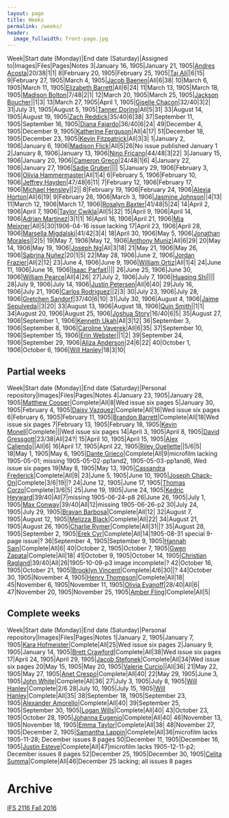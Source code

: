 ```yaml
---
layout: page
title: Weeks
permalink: /weeks/
header:
  image_fullwidth: front-page.jpg
---
```

Week|Start date (Monday)|End date (Saturday)|Assigned to|Images|Files|Pages|Notes
3|January 16, 1905|January 21, 1905|[Andres Acosta](https://github.com/aaa15g)|20/38|1|1|
8|February 20, 1905|February 25, 1905|[Taj Ali](https://github.com/tajali016 )||6|15|
9|February 27, 1905|March 4, 1905|[Jacob Baenen](https://github.com/JBaenen)|All|6|38|
10|March 6, 1905|March 11, 1905|[Elizabeth Barrett](https://github.com/Ekb15fsu)|All|6|24|
11|March 13, 1905|March 18, 1905|[Madison Bolton](https://github.com/madibolton)|7/48|2|1|
12|March 20, 1905|March 25, 1905|[Jackson Boucher](https://github.com/jacksonboucher)||1|3|
13|March 27, 1905|April 1, 1905|[Giselle Chacon](https://github.com/Gisellechacon)|32/40|3|2|
31|July 31, 1905|August 5, 1905|[Tanner Doring](https://github.com/Tnd15b)|All|5|31|
33|August 14, 1905|August 19, 1905|[Zach Reddick](https://github.com/znr13)|35/40|6|38|
37|September 11, 1905|September 16, 1905|[Diana Fajardo](https://github.com/Dianafaj01)|36/40|6|24|
49|December 4, 1905|December 9, 1905|[Katherine Ferguson](https://github.com/kf15b)|All|4|17|
51|December 18, 1905|December 23, 1905|[Kevin Fitzpatrick](https://github.com/kf16)|All|3|3|
1|January 2, 1906|January 6, 1906|[Madison Flick](https://github.com/mlf15c)|All|5|26|No issue published January 1
2|January 8, 1906|January 13, 1906|[Nino Fricano](https://github.com/ninofricano)|44/48|3|22|
3|January 15, 1906|January 20, 1906|[Cameron Greco](https://github.com/cgreco1)|24/48|1|6|
4|January 22, 1906|January 27, 1906|[Sadie Gruber](https://github.com/TheHatMage)||||
5|January 29, 1906|February 3, 1906|[Olivia Hammermaster](https://github.com/livhammer)|All|1|4|
6|February 5, 1906|February 10, 1906|[Jeffrey Hayden](https://github.com/Jeffhayden11)|47/48|6|11|
7|February 12, 1906|February 17, 1906|[Michael Hensley](https://github.com/mch15d)||2||
8|February 19, 1906|February 24, 1906|[Alexia Horton](https://github.com/Ahorton12)|All|6|19|
9|February 26, 1906|March 3, 1906|[Jasmine Johnson](https://github.com/jkj16)||4|13|
11|March 12, 1906|March 17, 1906|[Rosalyn Baxter](https://github.com/rosie-baxter)|41/48|5|24|
14|April 2, 1906|April 7, 1906|[Taylor Cwikla](https://github.com/cwiklata)|All|5|32|
15|April 9, 1906|April 14, 1906|[Adrian Martinez](https://github.com/adrianmar01)|3|1|1|
16|April 16, 1906|April 21, 1906|[Mia Meixner](https://github.com/Miameixner)|All|5|30|1906-04-16 issue lacking
17|April 23, 1906|April 28, 1906|[Marsella Migdalski](https://github.com/MarsellaM)|41/42|3|4|
18|April 30, 1906|May 5, 1906|[Jonathan Morales](https://github.com/Jonmorazav)||2|5|
19|May 7, 1906|May 12, 1906|[Anthony Muniz](https://github.com/Amuniz97)|All|6|29|
20|May 14, 1906|May 19, 1906|[Joseph Ng](https://github.com/Josephng123)|All|3|18|
21|May 21, 1906|May 26, 1906|[Sabrina Nuñez](https://github.com/sabrinanunez)|20|1|5|
22|May 28, 1906|June 2, 1906|[Jordan Frazier](https://github.com/jordanfrazier97)|All|2|12|
23|June 4, 1906|June 9, 1906|[William Ortiz](https://github.com/williamseortiz)|All|1|4|
24|June 11, 1906|June 16, 1906|[Isaac Parfait](https://github.com/hmSlim)||||
26|June 25, 1906|June 30, 1906|[William Pearce](https://github.com/willpearce1)|All|4|26|
27|July 2, 1906|July 7, 1906|[Huaqing Shi](https://github.com)||||
28|July 9, 1906|July 14, 1906|[Justin Petersen](https://github.com/Jjp15f)|All|6|40|
29|July 16, 1906|July 21, 1906|[Carlos Rodriguez](https://github.com/CarlosRod77)||2|3|
30|July 23, 1906|July 28, 1906|[Gretchen Sandorf](https://github.com/gretchensandorf)|37/40|6|10|
31|July 30, 1906|August 4, 1906|[Jaime Sepulveda](https://github.com/jsepulveda43)||3|20|
33|August 13, 1906|August 18, 1906|[Quin Smith](https://github.com/quinelaine)||1|1|
34|August 20, 1906|August 25, 1906|[Joshua Story](https://github.com/JoshuaStory)|16/40|6|5|
35|August 27, 1906|September 1, 1906|[Kenneth Ukah](https://github.com/knu14)|All|3|12|
36|September 3, 1906|September 8, 1906|[Caroline Vaverek](https://github.com/Carovav)|All|6|35|
37|September 10, 1906|September 15, 1906|[Erin Webster](https://github.com/ew14e)||1|2|
39|September 24, 1906|September 29, 1906|[Aliza Anderson](https://github.com/alizacarolyn)|24|6|22|
40|October 1, 1906|October 6, 1906|[Will Hanley](https://github.com/whanley)|18|3|10|

## Partial weeks

Week|Start date (Monday)|End date (Saturday)|Personal repository|Images|Files|Pages|Notes
4|January 23, 1905|January 28, 1905|[Matthew Cooper](https://github.com/Mic15b/dig-eg-gaz)|Complete|All|8|Wed issue six pages
5|January 30, 1905|February 4, 1905|[Daisy Vazquez](https://github.com/dvazquez703/dig-eg-gaz)|Complete|All|16|Wed issue six pages
6|February 6, 1905|February 11, 1905|[Brandon Barrett](https://github.com/bcb14g/dig-eg-gaz)|Complete|All|18|Wed issue six pages
7|February 13, 1905|February 18, 1905|[Kevin Monell](https://github.com/knm15e/dig-eg-gaz)|Complete|||Wed issue six pages
14|April 3, 1905|April 8, 1905|[David Gressgott](https://github.com/djdaviedave/dig-eg-gaz)|23/38|All|24?|
15|April 10, 1905|April 15, 1905|[Alex Caliendo](https://github.com/RGOODY3210/dig-eg-gaz)||All|6|
16|April 17, 1905|April 22, 1905|[Riley Ouellette](https://github.com/rouellette07/dig-eg-gaz)||5/6|5|
18|May 1, 1905|May 6, 1905|[Dante Grieco](https://github.com/dgg15/dig-eg-gaz)|Complete|All|9|microfilm lacking 1905-05-01; missing 1905-05-02-pp1and2, 1905-05-03-pp1and6, Wed issue six pages
19|May 8, 1905|May 13, 1905|[Cassandra Frederick](https://github.com/caf15b)|Complete|All|9|
23|June 5, 1905|June 10, 1905|[Joseph Chack-On](https://github.com/jochack/dig-eg-gaz)|Complete|3/6|19||?
24|June 12, 1905|June 17, 1905|[Thomas Corzo](https://github.com/ThomasC24)|Complete|3/6|5|
25|June 19, 1905|June 24, 1905|[Kedric Heyward](https://github.com/Kheyward/dig-eg-gaz)|39/40|All|7|missing 1905-06-24-p8
26|June 26, 1905|July 1, 1905|[Max Conway](https://github.com/maxconwayfsu/dig-eg-gaz)|39/40|All|12|missing 1905-06-26-p2
30|July 24, 1905|July 29, 1905|[Brayan Barbosa](https://github.com/brayanbar/dig-eg-gaz)|Complete|All|12|
32|August 7, 1905|August 12, 1905|[Melizza Black](https://github.com/MelizzaBlack/dig-eg-gaz)|Complete|All|22|
34|August 21, 1905|August 26, 1905|[Charlie Rymer](https://github.com/crymer)|Complete|All|31||?
35|August 28, 1905|September 2, 1905|[Erek Cyr](https://github.com/ErekCyr/dig-eg-gaz)|Complete|All|14|1905-08-31 special 9-page issue|?
36|September 4, 1905|September 9, 1905|[Hannah Sain](https://github.com/hds15b/dig-eg-gaz)|Complete|All|6|
40|October 2, 1905|October 7, 1905|[Gwen Zapata](https://github.com/Lionex/dig-eg-gaz)|Complete|All|18|
41|October 9, 1905|October 14, 1905|[Christian Ragland](https://github.com/christianragland/dig-eg-gaz)|39/40|All|26|1905-10-09-p3 image incomplete|?
42|October 16, 1905|October 21, 1905|[Brooklyn Vincent](https://github.com/bjv15/dig-eg-gaz)|Complete|4/6|30||?
44|October 30, 1905|November 4, 1905|[Henry Thompson](https://github.com/Hat15/Dig-eg-gaz)|Complete|All|18|
45|November 6, 1905|November 11, 1905|[Olivia Evanoff](https://github.com/oliviaevanoff)|28/40|All|6|
47|November 20, 1905|November 25, 1905|[Amber Fling](https://github.com/alf15c/dig-eg-gaz)|Complete|All|5|

## Complete weeks

Week|Start date (Monday)|End date (Saturday)|Personal repository|Images|Files|Pages|Notes
1|January 2, 1905|January 7, 1905|[Kara Hofmeister](https://github.com/karahofmeister)|Complete|All|25|Wed issue six pages
2|January 9, 1905|January 14, 1905|[Brett Crawford](https://github.com/wbc13)|Complete|All|38|Wed issue six pages
17|April 24, 1905|April 29, 1905|[Jacob Stefonek](https://github.com/JacobStefonek)|Complete|All|34|Wed issue six pages
20|May 15, 1905|May 20, 1905|[Valerie Curcio](https://github.com/valeriecurcio)||All|36|
21|May 22, 1905|May 27, 1905|[Anet Crespo](https://github.com/ac15at)|Complete|All|40|
22|May 29, 1905|June 3, 1905|[John White](https://github.com/jcw3)|Complete|All|36|
27|July 3, 1905|July 8, 1905|[Will Hanley](https://github.com/whanley)|Complete|2/6
28|July 10, 1905|July 15, 1905|[Will Hanley](https://github.com/whanley)|Complete|All|35|
38|September 18, 1905|September 23, 1905|[Alexander Amorello](https://github.com/AlexanderOlleroma)|Complete|All|40|
39|September 25, 1905|September 30, 1905|[Logan Wills](https://github.com/lcw16b)|Complete|All|40|
43|October 23, 1905|October 28, 1905|[Johanna Eugenio](https://github.com/jhannaeugenio)|Complete|All|40|
46|November 13, 1905|November 18, 1905|[Emma Taylor](https://github.com/ekt16)|Complete|All|38|
48|November 27, 1905|December 2, 1905|[Samantha Lappin](https://github.com/Fibinocci1123)|Complete|All|36|microfilm lacks 1905-11-28; December issues 8 pages
50|December 11, 1905|December 16, 1905|[Justin Esteve](https://github.com/jesteve3)|Complete|All|47|microfilm lacks 1905-12-11-p2; December issues 8 pages
52|December 25, 1905|December 30, 1905|[Celita Summa](https://github.com/CelitaS)|Complete|All|46|December 25 lacking; all issues 8 pages

# Archive
[IFS 2116 Fall 2016](https://dig-eg-gaz.github.io/weeks-fall-2016/)
